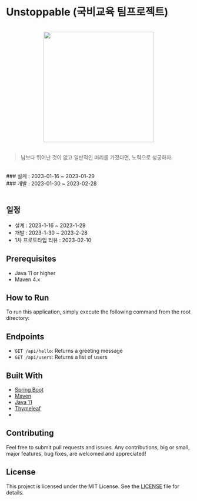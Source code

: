 # Unstoppable (국비교육 팀프로젝트)

<br>
<center>
<img width='300' src='https://img1.daumcdn.net/thumb/R1280x0/?scode=mtistory2&fname=https%3A%2F%2Fblog.kakaocdn.net%2Fdn%2FbjDIMG%2FbtrXhPWmR9Q%2F6Tq6wbH0eR2AxRdimWR8gK%2Fimg.png'>
</center>
  
<br>
<blockquote> 남보다 뛰어난 것이 없고 일반적인 머리를 가졌다면, 노력으로 성공하자.</blockquote>
<br>
<div>### 설계 : 2023-01-16 ~ 2023-01-29</div>
<div>### 개발 : 2023-01-30 ~ 2023-02-28</div>
<br>

## 일정

- 설계 : 2023-1-16 ~ 2023-1-29
- 개발 : 2023-1-30 ~ 2023-2-28
- 1차 프로토타입 리뷰 : 2023-02-10

## Prerequisites

- Java 11 or higher
- Maven 4.x

## How to Run

To run this application, simply execute the following command from the root directory:

## Endpoints

- `GET /api/hello`: Returns a greeting message
- `GET /api/users`: Returns a list of users

## Built With

- [Spring Boot](https://spring.io/projects/spring-boot)
- [Maven](https://maven.apache.org/)
- [Java 11](https://www.java.com/en/download/)
- [Thymeleaf](https://www.thymeleaf.org/)
- 

## Contributing

Feel free to submit pull requests and issues. Any contributions, big or small, major features, bug fixes, are welcomed and appreciated!

## License

This project is licensed under the MIT License. See the [LICENSE](LICENSE) file for details.



